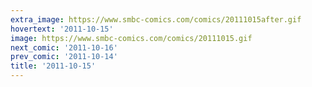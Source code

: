 ```yaml
---
extra_image: https://www.smbc-comics.com/comics/20111015after.gif
hovertext: '2011-10-15'
image: https://www.smbc-comics.com/comics/20111015.gif
next_comic: '2011-10-16'
prev_comic: '2011-10-14'
title: '2011-10-15'
---
```


